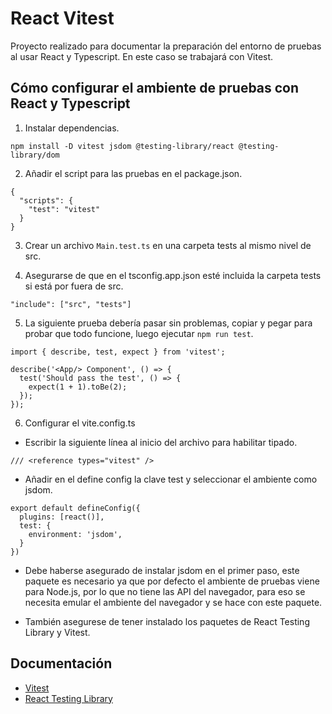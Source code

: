# React Vitest

Proyecto realizado para documentar la preparación del entorno de pruebas al usar React y Typescript.
En este caso se trabajará con Vitest.

## Cómo configurar el ambiente de pruebas con React y Typescript

1. Instalar dependencias.

```
npm install -D vitest jsdom @testing-library/react @testing-library/dom
```

2. Añadir el script para las pruebas en el package.json.

```
{
  "scripts": {
    "test": "vitest"
  }
}
```

3. Crear un archivo `Main.test.ts` en una carpeta tests al mismo nivel de src.

4. Asegurarse de que en el tsconfig.app.json esté incluida la carpeta tests si está por fuera de src.

```
"include": ["src", "tests"]
```

5. La siguiente prueba debería pasar sin problemas, copiar y pegar para probar que todo funcione, luego ejecutar `npm run test`.

```
import { describe, test, expect } from 'vitest';

describe('<App/> Component', () => {
  test('Should pass the test', () => {
    expect(1 + 1).toBe(2);
  });
});
```

6. Configurar el vite.config.ts

- Escribir la siguiente línea al inicio del archivo para habilitar tipado.

```
/// <reference types="vitest" />
```

- Añadir en el define config la clave test y seleccionar el ambiente como jsdom.

```
export default defineConfig({
  plugins: [react()],
  test: {
    environment: 'jsdom',
  }
})
```

- Debe haberse asegurado de instalar jsdom en el primer paso, este paquete es necesario ya que por defecto el ambiente de pruebas viene para Node.js, por lo que no tiene las API del navegador, para eso se necesita emular el ambiente del navegador y se hace con este paquete.

- También asegurese de tener instalado los paquetes de React Testing Library y Vitest.

## Documentación

- [Vitest](https://vitest.dev/guide/)
- [React Testing Library](https://testing-library.com/docs/react-testing-library/intro)
